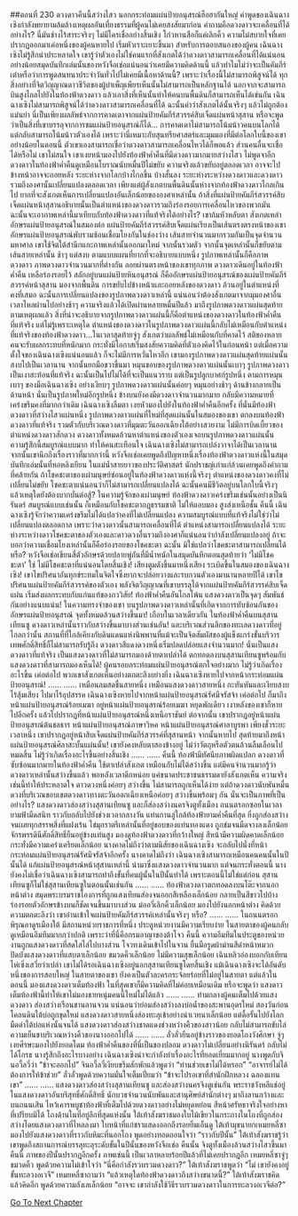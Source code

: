 ##ตอนที่ 230 ดวงดาวคืนนี้สว่างไสว
นอกกระท่อมแผ่นป้ายอนุสรณ์ฮือฮากันใหญ่ คำพูดของเฉินฉางเซิงกำลังพยายามล้มล้างเหตุผลอันเที่ยงธรรมที่ผู้คนไม่เคยสงสัยมาก่อน คำถามคือดวงดาวจะเคลื่อนที่ได้อย่างไร? นี่มันช่างไร้สาระจริงๆ ไม่มีใครเชื่ออย่างสิ้นเชิง โก่วหานสือก็แค่เลิกคิ้ว ความไม่สบายใจที่เคยปรากฏออกมาเค่อหนึ่งของผู้คนหายไป เริ่มหัวเราะเยาะขึ้นมา
สำหรับการตอบสนองของผู้คน เฉินฉางเซิงไม่รู้สึกน่าประหลาดใจ เขารู้ว่าตัวเองไม่ใช่คนแรกที่สังเกตได้ว่าดวงดาวสามารถเคลื่อนที่ได้แน่นอน อย่างน้อยสมุดบันทึกเล่มนั้นของหวังจือเช่อแน่นอนว่าเคยมีความคิดด้านนี้ แล้วทำไมไม่ว่าจะเป็นคัมภีร์เต๋าหรือว่าการพูดสนทนาประจำวันทั่วไปไม่เคยมีเนื้อหาด้านนี้? เพราะว่าเรื่องนี้ไม่สามารถพิสูจน์ได้ ทุกสิ่งอย่างที่จิตวิญญาณดาวชีวิตของผู้บำเพ็ญเพียรเห็นนั้นไม่สามารถเป็นหลักฐานได้ นอกจากจะสามารถบินสูงไกลไปยังในท้องฟ้าดวงดาว แล้วเอาสิ่งที่เห็นนั้นทำให้คนบนพื้นดินก็สามารถเห็นได้เช่นกัน
เฉินฉางเซิงไม่สามารถพิสูจน์ได้ว่าดวงดาวสามารถเคลื่อนที่ได้ ฉะนั้นคำว่าสังเกตได้นั้นจริงๆ แล้วไม่ถูกต้องแม่นยำ นี่เป็นเพียงผลลัพธ์จากการคาดเดาจากแผ่นป้ายคัมภีร์สวรรค์สิบเจ็ดแผ่นหน้าสุสาน หรือจะพูดว่าเป็นสิ่งที่เขาบรรลุจากการชมแผ่นป้ายอนุสรณ์ก็ได้... การคาดเดาไม่สามารถโน้มน้าวคนบนโลกได้ แต่กลับสามารถโน้มน้าวตัวเองได้ เพราะว่านี่เหมาะกับสุนทรียศาสตร์และมุมมองที่มีต่อโลกใบนี้ของเขา
อย่างน้อยในตอนนี้ ตัวเขาเองสามารถเชื่อว่าดวงดาวสามารถเคลื่อนไหวได้ก็พอแล้ว ส่วนคนอื่นจะเชื่อได้หรือไม่ เขาไม่สนใจ
เขาเงยหน้ามองไปยังท้องฟ้าค่ำคืนที่มีดวงดาวมากมายสว่างไสว ไม่พูดจาอีก
ดวงดาวในท้องฟ้าค่ำคืนดูเหมือนโบราณนับหมื่นปีไม่ขยับ ความจริงแล้วขยับอยู่ตลอดเวลา อาจจะไปข้างหน้าอาจจะถอยหลัง ระยะห่างจากโลกบ้างไกลขึ้น บ้างสั้นลง ระยะห่างระหว่างดวงดาวและดวงดาวรวมถึงองศานั้นเปลี่ยนแปลงตลอดเวลา เพียงแต่ผู้สังเกตบนพื้นดินนั้นห่างจากท้องฟ้าดวงดาวไกลเกินไป ยากที่จะสังเกตเห็นการเปลี่ยนแปลงอันเล็กน้อยขององศาเหล่านั้น
ถ้าสิ่งที่แผ่นป้ายคัมภีร์สวรรค์สิบเจ็ดแผ่นหน้าสุสานอธิบายนั้นเป็นตำแหน่งของดวงดาวรวมถึงร่องรอยการเคลื่อนไหวของพวกมัน ฉะนั้นจะเอาภาพเหล่านี้มาเทียบกับท้องฟ้าดวงดาวที่แท้จริงได้อย่างไร?
เขาก้มหัวหลับตา สังเกตเหล่าอักษรแผ่นป้ายอนุสรณ์ในสมองต่อ
แผ่นป้ายคัมภีร์สวรรค์สิบเจ็ดแผ่นเรียงเป็นเส้นตรงตรงหน้าของเขา อักษรแผ่นป้ายอนุสรณ์พับรวมซ้อนเชื่อมโยงกันในช่องว่าง เส้นสายจำนวนมากรวมกันเป็นจุดจำนวนมหาศาล เขาใช้จิตใต้สำนึกแกะภาพเหล่านั้นออกมาใหม่ จากนั้นรวมตัว จากนั้นจุดเหล่านั้นก็ขยับตามเส้นสายเหล่านั้น ช้าๆ แต่สงบ ตามแบบแผนที่ยากที่จะอธิบายแบบหนึ่ง
รูปภาพเหล่านั้นก็คือภาพดวงดาว ภาพดวงดาวจำนวนมากที่ต่างกัน ลอยผ่านตรงหน้าของเขาทุกภาพ
ดวงดาวเดินอยู่ในท้องฟ้าค่ำคืน เหลือร่องรอยไว้ สลักอยู่บนแผ่นป้ายหินอนุสรณ์ ก็คืออักษรแผ่นป้ายอนุสรณ์ของแผ่นป้ายคัมภีร์สวรรค์หน้าสุสาน
มองจากพื้นดิน การขยับไปข้างหน้าและถอยหลังของดวงดาว ล้วนอยู่ในตำแหน่งที่คงที่เสมอ ฉะนั้นการเปลี่ยนแปลงของรูปภาพดวงดาวเหล่านี้ แน่นอนว่าต้องสังเกตมาจากมุมองศาอื่น
เวลาไหลผ่านไปอย่างช้าๆ ความจริงแล้วได้เปิดผ่านหลายหมื่นปีแล้ว มาถึงรูปภาพดวงดาวแผ่นสุดท้าย
ตามเหตุผลแล้ว สิ่งที่น่าจะอธิบายจากรูปภาพดวงดาวแผ่นนี้ก็คือตำแหน่งของดวงดาวในท้องฟ้าค่ำคืนที่แท้จริง
แต่ไม่รู้เพราะเหตุใด ตำแหน่งของดวงดาวในรูปภาพดวงดาวแผ่นนี้กลับไม่เหมือนกับตำแหน่งที่แท้จริงของท้องฟ้าดวงดาว...ในเวลาสุดท้ายจู่ๆ สังเกตว่าผลลัพธ์ไม่เหมือนกับที่คาดไว้ สติของหลายคนจะรับผลกระทบที่หนักมาก กระทั่งมีโอกาสเริ่มสงสัยความคิดที่ตัวเองคิดไว้ในก่อนหน้า แต่เมื่อความตั้งใจของเฉินฉางเซิงแน่นอนแล้ว ก็จะไม่มีการหวั่นไหวอีก
เขามองรูปภาพดวงดาวแผ่นสุดท้ายแผ่นนั้น สงบไปเป็นเวลานาน จากนั้นยกมือขวาขึ้นมา หมุนขอบของรูปภาพดวงดาวแผ่นนั้นเบาๆ
รูปภาพดวงดาวเป็นเงาสะท้อนที่แท้จริง ฉะนั้นเป็นไปไม่ได้ที่จะเป็นแนวราบ แต่เป็นรูปลูกบาศก์รูปหนึ่ง
ตามการหมุนเบาๆ ของมือเฉินฉางเซิง อย่างเงียบๆ รูปภาพดวงดาวแผ่นนั้นค่อยๆ หมุนอย่างช้าๆ ด้านข้างกลายเป็นด้านหน้า
นั่นเป็นรูปภาพใหม่อีกรูปหนึ่ง ข้างบนยังคงมีดวงดาวจำนวนมากมาย กลับมีความหมายที่เคร่งขรึมคงที่มากกว่าเดิม
เฉินฉางเซิงลืมตา เงยหัวมองไปยังในท้องฟ้าค่ำคืนอีกครั้ง
ที่นั่นมีท้องฟ้าดวงดาวที่สว่างไสวแผ่นหนึ่ง
รูปภาพดวงดาวแผ่นที่ใหม่ที่สุดแผ่นนั้นในสมองของเขา ตกลงบนท้องฟ้าดวงดาวที่แท้จริง รวมตัวกับบริเวณดวงดาวที่มุมตะวันออกเฉียงใต้อย่างสวยงาม
ไม่มีการบิดเบี้ยวของตำแหน่งดวงดาวสักดวง ดวงดาวทั้งหมดล้วนหาตำแหน่งของตัวเองเจอบนรูปภาพดวงดาวแผ่นนั้น
ความรู้สึกนี้สมบูรณ์แบบมาก ทำให้คนสะเทือนใจ
เฉินฉางเซิงไม่สามารถเปล่งวาจาได้เป็นเวลานาน
จากนั้นเขานึกถึงเรื่องราวที่มากกว่านี้
หวังจือเช่อเคยพูดถึงปัญหาหนึ่งเรื่องท้องฟ้าดวงดาวแห่งนี้ในสมุดบันทึกเล่มนั้นที่หอหลิงเยียน
ในแม่น้ำสายยาวของประวัติศาสตร์ นักปราชญ์เก่าแก่ล้วนเคยพูดถึงคำถามที่คล้ายกัน
ถ้าโชคชะตาของเผ่ามนุษย์ซ่อนอยู่ในท้องฟ้าดวงดาวแห่งนี้จริงๆ ตำแหน่งของดวงดาวคงที่ไม่เปลี่ยนไม่ขยับ โชคชะตาแน่นอนว่าก็ไม่สามารถเปลี่ยนแปลงได้ ฉะนั้นคนมีชีวิตอยู่บนโลกใบนี้จริงๆ แล้วเหตุใดยังต้องบากบั่นต่อสู้?
ในความรู้จักของเผ่ามนุษย์ ท้องฟ้าดวงดาวเคร่งขรึมเช่นนั้นอย่างเป็นนิรันดร์ สมบูรณ์แบบเช่นนั้น ก็เหมือนกับโชคชะตากฎธรรมชาติ ไม่ให้แอบมอง สูงส่งเหนือชั้น
คืนนี้ เฉินฉางเซิงรู้จักว่าความเคร่งขรึมไม่ได้แปลว่าคงที่ไม่เปลี่ยนแปลง ความสมบูรณ์แบบที่แท้จริงไม่ใช่ว่าไม่เปลี่ยนแปลงตลอดกาล
เพราะว่าดวงดาวนั้นสามารถเคลื่อนที่ได้ ตำแหน่งสามารถเปลี่ยนแปลงได้ ระยะห่างระหว่างดาวโชคชะตาของตัวเองและดาวดวงอื่นรวมถึงองศาก็แน่นอนว่ากำลังเปลี่ยนแปลงอยู่
ถ้าจะบอกว่าความเชื่อมโยงเหล่านั้นก็คือร่องรอยของโชคชะตา ฉะนั้น มิใช่แปลว่าโชคชะตาสามารถเปลี่ยนได้หรือ?
หวังจือเช่อเขียนสี่ตัวอักษรด้วยปลายพู่กันที่มีน้ำหนักในสมุดบันทึกตอนสุดท้ายว่า ‘ไม่มีโชคชะตา’
ใช่ ไม่มีโชคชะตาที่แน่นอนโดยสิ้นเชิง!
เสียงตูมดังขึ้นมาหนึ่งเสียง ระเบิดขึ้นในสมองของเฉินฉางเซิง!
เขาไขปริศนาอันทุกข์ระทมในจิตใจซึ่งยากจะปล่อยวางและรบกวนตัวเองมานานหลายปีได้
เขาไขปริศนาแผ่นป้ายคัมภีร์สวรรค์ของตัวเอง
พลังจิตวิญญาณที่เขาบรรลุได้จากแผ่นป้ายคัมภีร์สวรรค์สิบเจ็ดแผ่น เริ่มส่งผลกระทบกับแก่นแท้ของภววิสัย!
ท้องฟ้าค่ำคืนอันไกลโพ้น แสงดวงดาวเป็นจุดๆ สัมพันธ์กันอย่างแนบแน่น!
ในความทรงจำของเขา บนรูปภาพดวงดาวเหล่านั้นที่เกิดจากการทับซ้อนกันของอักษรแผ่นป้ายอนุสรณ์ จุดทั้งหมดล้วนสว่างขึ้นมา!
เกือบในเวลาเดียวกัน ในท้องฟ้าค่ำคืนบนสุสานเทียนซู ดวงดาวเหล่านั้นราวกับสว่างขึ้นมาบางส่วนเช่นกัน!
และบริเวณส่วนลึกของทะเลดวงดาวที่อยู่ไกลกว่านั้น สถานที่ที่ใกล้เคียงกับดินแดนแห่งนิพพานที่แม้จะเป็นจิตสัมผัสของผู้แข็งแกร่งขั้นบริวารเทพศักดิ์สิทธิ์ก็ไม่สามารถรับรู้ถึง ดวงดาวสีแดงดวงหนึ่งเริ่มปลดปล่อยแสงจำนวนมาก!
นั่นเป็นแสงดวงดาวที่แท้จริง เป็นแสงดวงดาวที่ไม่สามารถมองด้วยตาเปล่าได้ ตกทอดลงบนสุสานเทียนซูพร้อมกับแสงดวงดาวที่สามารถมองเห็นได้!
ผู้คนรอบกระท่อมแผ่นป้ายอนุสรณ์ตกใจอย่างมาก ไม่รู้ว่าเกิดเรื่องอะไรขึ้น
เค่อต่อไป พวกเขาสังเกตเห็นอย่างตกตะลึงอย่างยิ่ง เฉินฉางเซิงหายไปจากหน้ากระท่อมแผ่นป้ายอนุสรณ์!
......
......
เหมือนลมสดชื่นสายหนึ่ง เหมือนแสงดวงดาวสายหนึ่ง กะทันหันและเงียบสงบไร้สุ้มเสียง ไปมาไร้อุปสรรค
เฉินฉางเซิงหายไปจากหน้าแผ่นป้ายอนุสรณ์รัศมีจรัสจ้า เค่อต่อไป ก็มาถึงหน้าแผ่นป้ายอนุสรณ์ร้อยเมฆา
อยู่หน้าแผ่นป้ายอนุสรณ์ร้อยเมฆา หยุดพักเดียว เงาหลังของเขาก็หายไปอีกครั้ง แล้วไปปรากฏที่หน้าแผ่นป้ายอนุสรณ์หนึ่งเหนือราชันย์
ต่อจากนั้น เขาปรากฏอยู่หน้าแผ่นป้ายอนุสรณ์ต้นชลธาร หน้าแผ่นป้ายอนุสรณ์ภาษาวิหค หน้าแผ่นป้ายอนุสรณ์ศาลาบูรพา
เพียงชั่วระยะเวลาหนึ่ง เขาปรากฏอยู่หน้าสิบเจ็ดแผ่นป้ายคัมภีร์สวรรค์ที่สุสานหน้า จากนั้นหายไป สุดท้ายมาถึงหน้าแผ่นป้ายอนุสรณ์ศิลาสะบั้นแผ่นนั้น!
เขายังคงหลับตาสองข้างอยู่ ไม่ว่าวัตถุหรือตัวตนล้วนลืมเลือนไปหมดสิ้น ไม่รู้ว่าเกิดเรื่องอะไรขึ้นอย่างสิ้นเชิง
......
......
คืนนี้ ท้องฟ้ามีทัศนียภาพผิดแปลก
ดวงดาวที่ซับซ้อนมากมายในท้องฟ้าค่ำคืน ใช้ตาเปล่าสังเกต เหมือนกับไม่ได้สว่างขึ้น แต่มีคนจำนวนมากรู้ว่าดวงดาวเหล่านั้นสว่างขึ้นแล้ว พอหลังเวลาดึกหน่อย แค่ขนาดประชาชนธรรมดายังสังเกตเห็น ความจริงเช่นนี้ทำให้ประหลาดใจ
ดาวดวงหนึ่งค่อยๆ สว่างขึ้น ไม่สามารถถูกเห็นได้ง่าย แต่ถ้าดวงดาวนับพันหมื่นดวงที่บริเวณขอบเขตดวงดาวทางตะวันออกเฉียงเหนือค่อยๆ สว่างขึ้นพร้อมๆ กัน นั่นจะเป็นภาพที่เป็นอย่างไร?
แสงดวงดาวส่องสว่างสุสานเทียนซู และก็ส่องสว่างนครจิงตูทั้งเมือง
ถนนตรอกซอยในเวลายามฟ้ามืดสนิท ราวกับกลับไปยังช่วงเวลากลางวัน
แท่นกานลู่ใกล้ท้องฟ้ายามค่ำคืนที่สุด ยิ่งถูกส่องสว่างจนเผยทุกสรรพสิ่งที่แฝงเร้น ไข่มุกราตรีเหล่านั้นที่อยู่ขอบของแท่นทองแดง ถูกข่มจนมืดจางลงเล็กน้อย
จักรพรรดินีศักดิ์สิทธิ์ยืนอยู่ข้างแท่นสูง มองดูท้องฟ้าดวงดาวที่กว้างใหญ่ สีหน้ามีความผิดคาดเล็กน้อย กระทั่งมีความเคร่งเครียดเล็กน้อย
นางคาดไม่ถึงว่าตามนิสัยของเฉินฉางเซิง จะกลับไปนั่งที่หน้ากระท่อมแผ่นป้ายอนุสรณ์รัศมีจรัสจ้าอีกครั้ง นางคาดไม่ถึงว่า เฉินฉางเซิงสามารถเหมือนคนคนนั้นในปีนั้นได้ แก้แผ่นป้ายอนุสรณ์หน้าสุสานเหล่านี้ นำมาซึ่งแสงดวงดาวจำนวนมาก แต่จนกระทั่งตอนนี้ นางยังคงไม่เชื่อว่าเฉินฉางเซิงสามารถทำถึงขั้นที่คนผู้นั้นในปีนั้นทำได้
เพราะตอนนี้ไม่ใช่แต่ก่อน สุสานเทียนซูก็ไม่ใช่สุสานเทียนซูในตอนนั้นเช่นกัน
......
......
ท้องฟ้าดวงดาวตกทอดลงบนโต๊ะจากนอกหน้าต่าง สมุดพระบรมราชโองการที่ถูกแสงเทียนส่องจนออกสีเหลืองเล็กน้อย กลายเป็นสีขาวไปบ้าง ร่องรอยตัวอักษรข้างบนก็ชัดเจนขึ้นมาบางส่วน
ม่ออวี่เลิกคิ้วเล็กน้อย มองไปยังนอกหน้าต่าง คิดด้วยความตกตะลึงว่า เขาอ่านเข้าใจแผ่นป้ายคัมภีร์สวรรค์เหล่านั้นจริงๆ หรือ?
......
......
ในถนนตรอกพิรุณอาดูรเมืองใต้ มีสถานหน่วยราชการที่หนึ่ง ประตูหน่วยงานมีความเรียบง่าย ในสายตาของผู้คนกลับดูเหมือนอึมทึมมากกว่าปกติ เพราะว่าที่นี่คือกรมอาญาของต้าโจว
คืนนี้ ความอึมทึมในประตูของหน่วยงานถูกแสงดวงดาวที่สดใสไล่ไปบางส่วน
โจวทงเดินเข้าไปในจวน ยื่นมือรูดผ้าม่านสีดำหน้าหมวก ปิดบังแสงดวงดาวที่แสบตาเล็กน้อย ขมวดคิ้วเล็กน้อย ไม่มีความสุขเล็กน้อย
เฉินหลิวอ๋องบอกกับเทียนไห่เซิ่งเสวี่ยว่าเปล่า เขาไม่ได้รอเฉินฉางเซิงอยู่นอกสุสานเทียนซูโดยสิ้นเชิง
แม้เฉินฉางเซิงจะได้อันดับหนึ่งของการสอบใหญ่ ในสายตาของเขา ยังคงเป็นตัวละครกระจ้อยร่อยที่ไม่อยู่ในสายตา
แต่แล้วในตอนนี้ มองแสงดวงดาวเต็มท้องฟ้า ในที่สุดเขาก็มีความคิดที่ไม่ค่อยเหมือนเดิม
หรือจะพูดว่า แสงดาวเต็มท้องฟ้านี้ทำให้เขาไม่มองชายหนุ่มคนนี้ใหม่ไม่ได้แล้ว
......
......
ท่ามกลางผู้คนเต็มไปด้วยแสงดวงดาว ส่องสว่างเรือนชานลานจวน แน่นอนว่าย่อมส่องสว่างลงบ่อน้ำของสะพานอุดรใหม่
สองวันก่อนโคลนดินใต้บ่อถูกขุดใหม่ แสงดวงดาวสายหนึ่งส่องทะลุเข้าอย่างน่าเวทนาเล็กน้อย แต่ดื้อรั้นไปยังโลกมืดดำใต้บ่อแห่งนั้นจนได้
แสงดวงดาวส่องสว่างชาดแดงช่วงหว่างคิ้วของสาวน้อย กลับไม่สามารถขับไล่ความเย็นชาบริเวณหว่างคิ้วของนางออกไปได้
......
......
ลั่วลั่วยืนอยู่ข้างราวของยอดโถงวังศึกษา จู่ๆ เงยศีรษะมองไปยังยอดโดม
ท้องฟ้าค่ำคืนของที่นี่เป็นของปลอม ดวงดาวไม่เปลี่ยนอย่างนิรันดร์ กลับไม่ได้โกรธ
นางรู้สึกถึงอะไรบางอย่าง เฉินฉางเซิงน่าจะกำลังทำเรื่องอะไรที่ยอดเยี่ยมมากอยู่
นางพูดกับจินอวี้ลวี่ว่า “ข้าจะออกไป”
จินอวี้ลวี่เงียบขรึมสักพักแล้วพูดว่า “ท่านช่วยเขาไม่ได้หรอก”
“อาจารย์ไม่ได้ต้องการให้ข้าช่วย” ลั่วลั่วพูดด้วยความมั่นใจเต็มเปี่ยมว่า “ข้าจะไปรอเขาที่สำนักฝึกหลวง ฉลองแทนเขา”
......
......
แสงดวงดาวส่องสว่างสุสานเทียนซู และส่องสว่างนครจิงตูเช่นกัน
พระราชวังหลีแช่อยู่ในแสงดวงดาวอันบริสุทธิ์ศักดิ์สิทธิ์
นักบวชจำนวนนับพันและสานุศิษย์สำนักต่างๆ มาถึงลานกว้างและบนถนนเสิน ไหว้เคารพบูชาท้องฟ้าที่เต็มไปด้วยดวงดาวอย่างไม่หยุดหย่อน สีหน้าศรัทธาจริงใจอย่างหาที่เปรียบมิได้
โถงด้านในที่อยู่ลึกที่สุดแห่งนั้น
ใต้เท้าสังฆราชมองใบไม้เขียวในกระถางในโถงที่ถูกส่องสว่างโดยแสงดวงดาวที่ไหลลงมา ใบหน้าที่แก่ชราแสดงออกถึงรอยยิ้มเอ็นดู
ใต้เท้ามุขนายกเหมยหลี่ซา มองไปยังแสงดวงดาวที่ราวกับหิมะที่นอกโถง พูดอย่างทอดถอนใจว่า “ราวกับปีนั้น”
ใต้เท้าสังฆราชรู้ว่าเขาพูดถึงสถานการณ์บรรลุทะลุระดับขั้นในปีนั้นของหวังจือเช่อ คืนนั้น จิงตูทั้งเมืองล้วนสว่างไสวขึ้นมา
คืนนี้ ภาพของปีนั้นปรากฏอีกครั้ง
ภาพเช่นนี้ เป็นเวลาหลายร้อยปีแล้วที่ไม่เคยปรากฏอีก
เหมยหลี่ซาจู่ๆ ขมวดคิ้ว พูดด้วยความไม่เข้าใจว่า “นี่คือกำลังรวบรวมดวงดาว?”
ใต้เท้าสังฆราชพูดว่า “ไม่ เขายังคงอยู่ขั้นทะลวงอเวจี”
เหมยหลี่ซาถามว่า “แล้วเหตุใดท้องฟ้าดวงดาวถึงสว่างขนาดนี้?”
ใต้เท้าสังฆราชคิดแล้วคิดอีก พูดด้วยความลังเลเล็กน้อย “อาจจะ เขากำลังใช้วิธีรวบรวมดวงดาวในการทะลวงอเวจีต่อ?”


[Go To Next Chapter]( ./233.md)